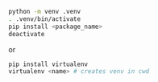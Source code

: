 ```bash
python -m venv .venv
. .venv/bin/activate
pip install <package_name>
deactivate
```
or
```bash
pip install virtualenv
virtualenv <name> # creates venv in cwd
```